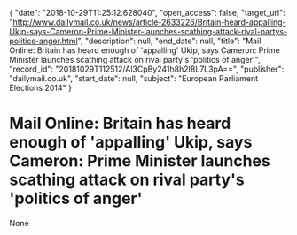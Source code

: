 {
  "date": "2018-10-29T11:25:12.628040", 
  "open_access": false, 
  "target_url": "http://www.dailymail.co.uk/news/article-2633226/Britain-heard-appalling-Ukip-says-Cameron-Prime-Minister-launches-scathing-attack-rival-partys-politics-anger.html", 
  "description": null, 
  "end_date": null, 
  "title": "Mail Online: Britain has heard enough of 'appalling' Ukip, says Cameron: Prime Minister launches scathing attack on rival party's 'politics of anger'", 
  "record_id": "20181029T112512/Al3CpBy241h8h2I8L7L3pA==", 
  "publisher": "dailymail.co.uk", 
  "start_date": null, 
  "subject": "European Parliament Elections 2014"
}

# Mail Online: Britain has heard enough of 'appalling' Ukip, says Cameron: Prime Minister launches scathing attack on rival party's 'politics of anger'

None